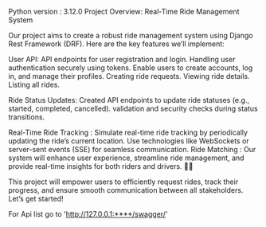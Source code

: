 Python version : 3.12.0
Project Overview: Real-Time Ride Management System

Our project aims to create a robust ride management system using Django Rest Framework (DRF). Here are the key features we’ll implement:

User API:
API endpoints for user registration and login.
Handling user authentication securely using tokens.
Enable users to create accounts, log in, and manage their profiles.
Creating ride requests.
Viewing ride details.
Listing all rides.

Ride Status Updates:
Created API endpoints to update ride statuses (e.g., started, completed, cancelled).
validation and security checks during status transitions.

Real-Time Ride Tracking :
Simulate real-time ride tracking by periodically updating the ride’s current location.
Use technologies like WebSockets or server-sent events (SSE) for seamless communication.
Ride Matching :
Our system will enhance user experience, streamline ride management, and provide real-time insights for both riders and drivers. 🚗🌐

This project will empower users to efficiently request rides, track their progress, and ensure smooth communication between all stakeholders. Let’s get started! 


For Api list go to 'http://127.0.0.1:****/swagger/'
